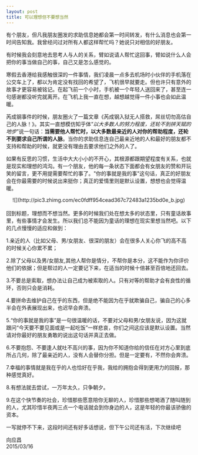 ```yaml
---
layout: post
title: 可以理想但不要想当然
---
```


有个朋友，但凡我朋友圈发的求助信息她都会第一时间转发，有什么消息也会第一时间告知我。我曾经问过对所有人都这样帮忙吗？她说只对相信的好朋友。

有时候我会刻意地去思考人与人的关系，臂如说请人帮忙这回事，臂如说什么人会把你的事当做自己的事，自己又是怎么感觉的。

寒假去香港给我感触很深的一件事情，我们凌晨一点多去机场时小伙伴的手机落在公交车上了，都以为肯定没有找回的希望了，飞机很早就要走。但也许只有意外的故事才更容易被铭记。在起飞前一个小时，手机被一个年轻人送回来了，甚至连一句感谢都没听完就离开。在飞机上我一直在想，越想越觉得一件小事也会如此温暖。

芮成钢事件的时候，朋友圈火了一篇文章《芮成钢入狱无人搭救，屌丝切勿高估自己的人脉！》。其实一直想模仿知乎体“*以大多数人的努力程度，还轮不到拼天赋的地步*”说一句话：**当需要他人帮忙时，以大多数最亲近的人对你的帮助程度，还轮不到要求自己所谓的人脉**。当你的求助信息连自己最亲近地的人和最好的朋友都不支持和帮助的时候，就更没有理由去要求他们之外的人了。

如果有反思的习惯，生活中大大小小的不开心，其根源都跟期望程度有关系，也就是现实和理想的鸿沟。有一个朋友，他的每一条状态下面都会有女朋友的赞和开玩笑的留言，更不用提需要帮忙的事了。"你的事就是我的事"这句话，真正的好朋友会在你最需要的时候说出来挺你；真正的爱情里则是默认设置，想想也会觉得温暖。
<center>![](http://pic3.zhimg.com/ec0fdff954cead367c72483a1235bd0e_b.jpg)</center><br>
回到标题，理想而不想当然。更多的时候我们处在想太多的状态里，只有童话故事里，有些事情才会发生。所以我们总不能因为童话的理想在现实里想当然吧。以下的几点慢慢的适应和做到：

1.亲近的人（比如父母、男/女朋友、很深的朋友）会在很多人关心你飞的高不高的时候关心你累不累；

2.除了父母以及男/女朋友,其他人帮你是情分，不帮你是本分，这不能作为你评价他们的依据；但是帮过的人一定要记下来，在适当的时候十倍甚至百倍地还回去。

3.不要总是索取，想办法让自己成为被索取的人。只有对等的帮助才会有良性的循环，否则只会是消耗。

4.要拼命去维护自己在乎的东西，但是绝不能因为在乎就欺骗自己，骗自己的心多半会在外表展现出来，也迟早会奔溃。

5.“你的事就是我的事”是一句很温暖的话，不要对父母和男/女朋友说，因为这就跟问“今天要不要见面或是一起吃饭”一样悲哀，你们之间这应该是默认设置。当然请对你最好的朋友勇敢的说出这句话并真正去做。

6.不要抱怨、不要逢人就吐不高兴的事，因为你不知道你给的信任在对方心里到底所占几何，除了最亲近的人，没有人会替你分担。但是一定要有，不然你会奔溃。

7.幸福的事情就是我在乎的人也恰好在乎我，我给的拥抱会得到更用力的回报，那种感觉真好。

8.有想法就去尝试，一万年太久，只争朝夕。

9.在这个快节奏的社会，珍惜那些愿意陪你无聊的人，珍惜那些想喝酒了随叫随到的人，尤其珍惜半夜两三点一个电话就会到你身边的人，这是年轻的你最该骄傲的资本。

一写就停不下来，这段时间还有好多话想说，但下午公司还有活，下次继续吧

向应昌<br>
2015/03/16
